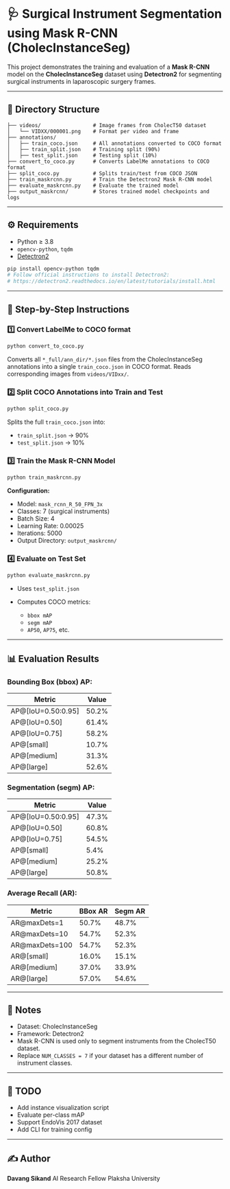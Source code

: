 # 🩺 Surgical Instrument Segmentation using Mask R-CNN (CholecInstanceSeg)

This project demonstrates the training and evaluation of a **Mask R-CNN** model on the **CholecInstanceSeg** dataset using **Detectron2** for segmenting surgical instruments in laparoscopic surgery frames.

---

## 📂 Directory Structure

```
├── videos/                 # Image frames from CholecT50 dataset
│   └── VIDXX/000001.png    # Format per video and frame
├── annotations/
│   ├── train_coco.json     # All annotations converted to COCO format
│   ├── train_split.json    # Training split (90%)
│   ├── test_split.json     # Testing split (10%)
├── convert_to_coco.py      # Converts LabelMe annotations to COCO format
├── split_coco.py           # Splits train/test from COCO JSON
├── train_maskrcnn.py       # Train the Detectron2 Mask R-CNN model
├── evaluate_maskrcnn.py    # Evaluate the trained model
├── output_maskrcnn/        # Stores trained model checkpoints and logs
```

---

## ⚙️ Requirements

* Python ≥ 3.8
* `opencv-python`, `tqdm`
* [Detectron2](https://github.com/facebookresearch/detectron2)

```bash
pip install opencv-python tqdm
# Follow official instructions to install Detectron2:
# https://detectron2.readthedocs.io/en/latest/tutorials/install.html
```

---

## 🧾 Step-by-Step Instructions

### 1️⃣ Convert LabelMe to COCO format

```bash
python convert_to_coco.py
```

Converts all `*_full/ann_dir/*.json` files from the CholecInstanceSeg annotations into a single `train_coco.json` in COCO format. Reads corresponding images from `videos/VIDxx/`.

### 2️⃣ Split COCO Annotations into Train and Test

```bash
python split_coco.py
```

Splits the full `train_coco.json` into:

* `train_split.json` → 90%
* `test_split.json` → 10%

### 3️⃣ Train the Mask R-CNN Model

```bash
python train_maskrcnn.py
```

**Configuration:**

* Model: `mask_rcnn_R_50_FPN_3x`
* Classes: 7 (surgical instruments)
* Batch Size: 4
* Learning Rate: 0.00025
* Iterations: 5000
* Output Directory: `output_maskrcnn/`

### 4️⃣ Evaluate on Test Set

```bash
python evaluate_maskrcnn.py
```

* Uses `test_split.json`
* Computes COCO metrics:

  * `bbox mAP`
  * `segm mAP`
  * `AP50`, `AP75`, etc.

---

## 📊 Evaluation Results

### Bounding Box (bbox) AP:

| Metric              | Value |
| ------------------- | ----- |
| AP@\[IoU=0.50:0.95] | 50.2% |
| AP@\[IoU=0.50]      | 61.4% |
| AP@\[IoU=0.75]      | 58.2% |
| AP@\[small]         | 10.7% |
| AP@\[medium]        | 31.3% |
| AP@\[large]         | 52.6% |

### Segmentation (segm) AP:

| Metric              | Value |
| ------------------- | ----- |
| AP@\[IoU=0.50:0.95] | 47.3% |
| AP@\[IoU=0.50]      | 60.8% |
| AP@\[IoU=0.75]      | 54.5% |
| AP@\[small]         | 5.4%  |
| AP@\[medium]        | 25.2% |
| AP@\[large]         | 50.8% |

### Average Recall (AR):

| Metric          | BBox AR | Segm AR |
| --------------- | ------- | ------- |
| AR\@maxDets=1   | 50.7%   | 48.7%   |
| AR\@maxDets=10  | 54.7%   | 52.3%   |
| AR\@maxDets=100 | 54.7%   | 52.3%   |
| AR@\[small]     | 16.0%   | 15.1%   |
| AR@\[medium]    | 37.0%   | 33.9%   |
| AR@\[large]     | 57.0%   | 54.6%   |

---

## 🧠 Notes

* Dataset: CholecInstanceSeg
* Framework: Detectron2
* Mask R-CNN is used only to segment instruments from the CholecT50 dataset.
* Replace `NUM_CLASSES = 7` if your dataset has a different number of instrument classes.

---

## 📌 TODO

* Add instance visualization script
* Evaluate per-class mAP
* Support EndoVis 2017 dataset
* Add CLI for training config

---

## ✍️ Author

**Davang Sikand**
AI Research Fellow
Plaksha University

